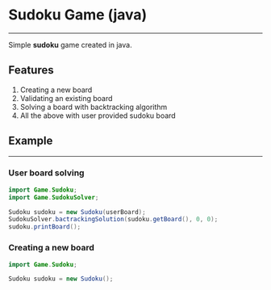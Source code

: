 
# Sudoku Game (java)
___
Simple **sudoku** game created in java.  

## Features

1. Creating a new board  
2. Validating an existing board
3. Solving a board with backtracking algorithm
4. All the above with user provided sudoku board

## Example
___
### User board solving
```java
import Game.Sudoku;
import Game.SudokuSolver;

Sudoku sudoku = new Sudoku(userBoard);
SudokuSolver.bactrackingSolution(sudoku.getBoard(), 0, 0);
sudoku.printBoard();

```
### Creating a new board

```java
import Game.Sudoku;

Sudoku sudoku = new Sudoku();

```


